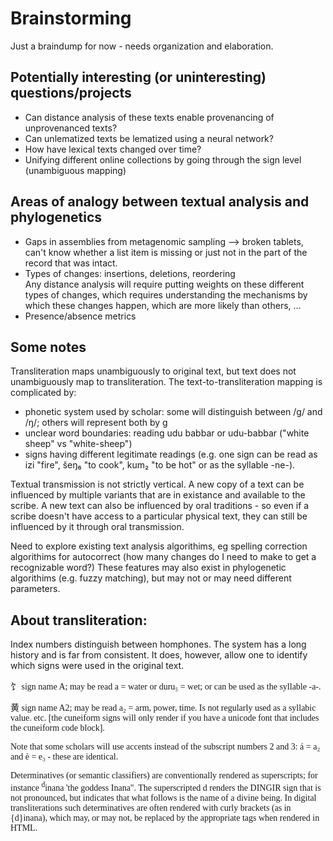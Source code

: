 # Brainstorming  

Just a braindump for now - needs organization and elaboration.  

## Potentially interesting (or uninteresting) questions/projects  
- Can distance analysis of these texts enable provenancing of unprovenanced texts?  
- Can unlematized texts be lematized using a neural network? 
- How have lexical texts changed over time?  
- Unifying different online collections by going through the sign level (unambiguous mapping)


## Areas of analogy between textual analysis and phylogenetics  
- Gaps in assemblies from metagenomic sampling --> broken tablets, can't know whether a list item is missing or just not in the part of the 
record that was intact.  
- Types of changes: insertions, deletions, reordering  
  Any distance analysis will require putting weights on these different types of changes, which requires understanding the mechanisms by 
  which these changes happen, which are more likely than others, ...  
- Presence/absence metrics

## Some notes  
Transliteration maps unambiguously to original text, but text does not unambiguously map to transliteration. The text-to-transliteration mapping is complicated by:   
- phonetic system used by scholar: some will distinguish between /g/ and /ŋ/; others will represent both by g
- unclear word boundaries: reading udu babbar or udu-babbar ("white sheep" vs "white-sheep")
- signs having different legitimate readings (e.g. one sign can be read as izi "fire", šeŋ₆ "to cook", kum₂ "to be hot" or as the syllable -ne-).  

Textual transmission is not strictly vertical. A new copy of a text can be influenced by multiple variants that are in existance and
available to the scribe. A new text can also be influenced by oral traditions - so even if a scribe doesn't have access to a particular 
physical text, they can still be influenced by it through oral transmission. 

Need to explore existing text analysis algorithims, eg spelling correction algorithims for autocorrect (how many changes do I need to make
to get a recognizable word?) These features may also exist in phylogenetic algorithims (e.g. fuzzy matching), but may not or may need 
different parameters.

## About transliteration:
Index numbers distinguish between homphones. The system has a long history and is far from consistent. It does, however, allow one to identify which signs were used in the original text.

<span style="font-family: Cuneiform_Composite">
&#12000; sign name A; may be read a = water or duru₅ = wet; or can be used as the syllable -a-.

&#12009; sign name A2; may be read a₂ = arm, power, time. Is not regularly used as a syllabic value.
</span>
etc. [the cuneiform signs will only render if you have a unicode font that includes the cuneiform code block].

Note that some scholars will use accents instead of the subscript numbers 2 and 3: á = a₂ and è = e₃ - these are identical.

Determinatives (or semantic classifiers) are conventionally rendered as superscripts; for instance <sup>d</sup>inana 'the goddess Inana". The superscripted d renders the DINGIR sign that is not pronounced, but indicates that what follows is the name of a divine being. In digital transliterations such determinatives are often rendered with curly brackets (as in {d}inana), which may, or may not, be replaced by the appropriate tags when rendered in HTML.
